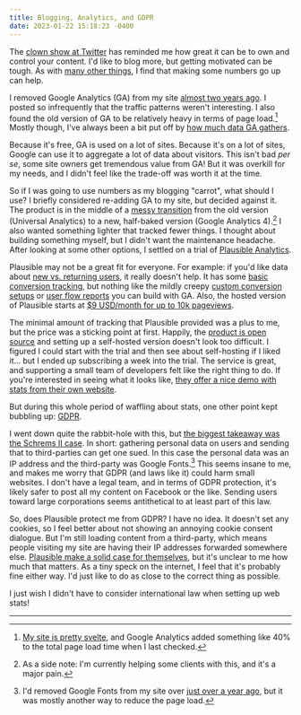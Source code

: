 ```yaml
---
title: Blogging, Analytics, and GDPR
date: 2023-01-22 15:18:23 -0400
---
```


The [clown show at Twitter](https://anderegg.ca/2022/11/15/twitter-is-going-great) has reminded me how great it can be to own and control your content. I'd like to blog more, but getting motivated can be tough. As with [many other things](https://www.bungie.net/7/en/Destiny/NewLight), I find that making some numbers go up can help.

I removed Google Analytics (GA) from my site [almost two years ago](https://github.com/gavinanderegg/gavinanderegg.github.io/commit/d334ad8fc494c44a90fc94f845b831f2b2474b52). I posted so infrequently that the traffic patterns weren't interesting. I also found the old version of GA to be relatively heavy in terms of page load.[^1] Mostly though, I've always been a bit put off by [how much data GA gathers](https://support.google.com/analytics/answer/9355658?hl=en).

Because it's free, GA is used on a lot of sites. Because it's on a lot of sites, Google can use it to aggregate a lot of data about visitors. This isn't bad *per se*, some site owners get tremendous value from GA! But it was overkill for my needs, and I didn't feel like the trade-off was worth it at the time.

So if I was going to use numbers as my blogging "carrot", what should I use? I briefly considered re-adding GA to my site, but decided against it. The product is in the middle of a [messy transition](https://support.google.com/analytics/answer/11583528?hl=en) from the old version (Universal Analytics) to a new, half-baked version (Google Analytics 4).[^2] I also wanted something lighter that tracked fewer things. I thought about building something myself, but I didn't want the maintenance headache. After looking at some other options, I settled on a trial of [Plausible Analytics](https://plausible.io/).

Plausible may not be a great fit for everyone. For example: if you'd like data about [new vs. returning users](https://plausible.io/data-policy#how-we-count-unique-users-without-cookies), it really doesn't help. It has some [basic conversion tracking](https://plausible.io/docs/pageview-goals), but nothing like the mildly creepy [custom conversion setups](https://support.google.com/analytics/answer/12846214) or [user flow reports](https://support.google.com/analytics/answer/9317498?hl=en) you can build with GA. Also, the hosted version of Plausible starts at [$9 USD/month for up to 10k pageviews](https://plausible.io/#pricing).

The minimal amount of tracking that Plausible provided was a plus to me, but the price was a sticking point at first. Happily, the [product is open source](https://github.com/plausible/analytics) and setting up a self-hosted version doesn't look too difficult. I figured I could start with the trial and then see about self-hosting if I liked it… but I ended up subscribing a week into the trial. The service is great, and supporting a small team of developers felt like the right thing to do. If you're interested in seeing what it looks like, [they offer a nice demo with stats from their own website](https://plausible.io/plausible.io).

But during this whole period of waffling about stats, one other point kept bubbling up: [GDPR](https://en.wikipedia.org/wiki/General_Data_Protection_Regulation).

I went down quite the rabbit-hole with this, but [the biggest takeaway was the Schrems II case](https://www.gdprsummary.com/schrems-ii/). In short: gathering personal data on users and sending that to third-parties can get one sued. In this case the personal data was an IP address and the third-party was Google Fonts.[^3] This seems insane to me, and makes me worry that GDPR (and laws like it) could harm small websites. I don't have a legal team, and in terms of GDPR protection, it's likely safer to post all my content on Facebook or the like. Sending users toward large corporations seems antithetical to at least part of this law.

So, does Plausible protect me from GDPR? I have no idea. It doesn't set any cookies, so I feel better about not showing an annoying cookie consent dialogue. But I'm still loading content from a third-party, which means people visiting my site are having their IP addresses forwarded somewhere else. [Plausible make a solid case for themselves](https://plausible.io/data-policy), but it's unclear to me how much that matters. As a tiny speck on the internet, I feel that it's probably fine either way. I'd just like to do as close to the correct thing as possible.

I just wish I didn't have to consider international law when setting up web stats!


---


[^1]: [My site is pretty svelte](https://1mb.club), and Google Analytics added something like 40% to the total page load time when I last checked.
[^2]: As a side note: I'm currently helping some clients with this, and it's a major pain.
[^3]: I'd removed Google Fonts from my site over [just over a year ago](https://github.com/gavinanderegg/gavinanderegg.github.io/commit/2c7a0b48e09b46621751e166a5b90fce8cea8bb8), but it was mostly another way to reduce the page load.
